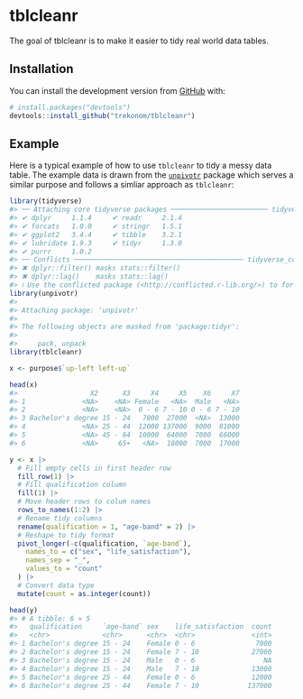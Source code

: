 
<!-- README.md is generated from README.Rmd. Please edit that file -->

# tblcleanr

<!-- badges: start -->
<!-- badges: end -->

The goal of tblcleanr is to make it easier to tidy real world data
tables.

## Installation

You can install the development version from
[GitHub](https://github.com/) with:

``` r
# install.packages("devtools")
devtools::install_github("trekonom/tblcleanr")
```

## Example

Here is a typical example of how to use `tblcleanr` to tidy a messy data
table. The example data is drawn from the
[`unpivotr`](https://nacnudus.github.io/unpivotr/) package which serves
a similar purpose and follows a simliar approach as `tblcleanr`:

``` r
library(tidyverse)
#> ── Attaching core tidyverse packages ──────────────────────── tidyverse 2.0.0 ──
#> ✔ dplyr     1.1.4     ✔ readr     2.1.4
#> ✔ forcats   1.0.0     ✔ stringr   1.5.1
#> ✔ ggplot2   3.4.4     ✔ tibble    3.2.1
#> ✔ lubridate 1.9.3     ✔ tidyr     1.3.0
#> ✔ purrr     1.0.2     
#> ── Conflicts ────────────────────────────────────────── tidyverse_conflicts() ──
#> ✖ dplyr::filter() masks stats::filter()
#> ✖ dplyr::lag()    masks stats::lag()
#> ℹ Use the conflicted package (<http://conflicted.r-lib.org/>) to force all conflicts to become errors
library(unpivotr)
#> 
#> Attaching package: 'unpivotr'
#> 
#> The following objects are masked from 'package:tidyr':
#> 
#>     pack, unpack
library(tblcleanr)

x <- purpose$`up-left left-up`

head(x)
#>                  X2      X3     X4     X5    X6     X7
#> 1              <NA>    <NA> Female   <NA>  Male   <NA>
#> 2              <NA>    <NA>  0 - 6 7 - 10 0 - 6 7 - 10
#> 3 Bachelor's degree 15 - 24   7000  27000  <NA>  13000
#> 4              <NA> 25 - 44  12000 137000  9000  81000
#> 5              <NA> 45 - 64  10000  64000  7000  66000
#> 6              <NA>     65+   <NA>  18000  7000  17000

y <- x |>
  # Fill empty cells in first header row
  fill_row(1) |>
  # Fill qualification column
  fill(1) |>
  # Move header rows to colum names
  rows_to_names(1:2) |>
  # Rename tidy columns
  rename(qualification = 1, "age-band" = 2) |>
  # Reshape to tidy format
  pivot_longer(-c(qualification, `age-band`),
    names_to = c("sex", "life_satisfaction"),
    names_sep = "_",
    values_to = "count"
  ) |> 
  # Convert data type
  mutate(count = as.integer(count))

head(y)
#> # A tibble: 6 × 5
#>   qualification     `age-band` sex    life_satisfaction  count
#>   <chr>             <chr>      <chr>  <chr>              <int>
#> 1 Bachelor's degree 15 - 24    Female 0 - 6               7000
#> 2 Bachelor's degree 15 - 24    Female 7 - 10             27000
#> 3 Bachelor's degree 15 - 24    Male   0 - 6                 NA
#> 4 Bachelor's degree 15 - 24    Male   7 - 10             13000
#> 5 Bachelor's degree 25 - 44    Female 0 - 6              12000
#> 6 Bachelor's degree 25 - 44    Female 7 - 10            137000
```

